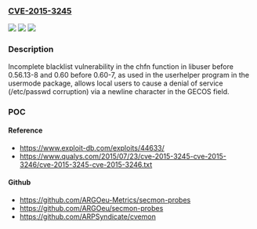 ### [CVE-2015-3245](https://cve.mitre.org/cgi-bin/cvename.cgi?name=CVE-2015-3245)
![](https://img.shields.io/static/v1?label=Product&message=n%2Fa&color=blue)
![](https://img.shields.io/static/v1?label=Version&message=n%2Fa&color=blue)
![](https://img.shields.io/static/v1?label=Vulnerability&message=n%2Fa&color=brighgreen)

### Description

Incomplete blacklist vulnerability in the chfn function in libuser before 0.56.13-8 and 0.60 before 0.60-7, as used in the userhelper program in the usermode package, allows local users to cause a denial of service (/etc/passwd corruption) via a newline character in the GECOS field.

### POC

#### Reference
- https://www.exploit-db.com/exploits/44633/
- https://www.qualys.com/2015/07/23/cve-2015-3245-cve-2015-3246/cve-2015-3245-cve-2015-3246.txt

#### Github
- https://github.com/ARGOeu-Metrics/secmon-probes
- https://github.com/ARGOeu/secmon-probes
- https://github.com/ARPSyndicate/cvemon

